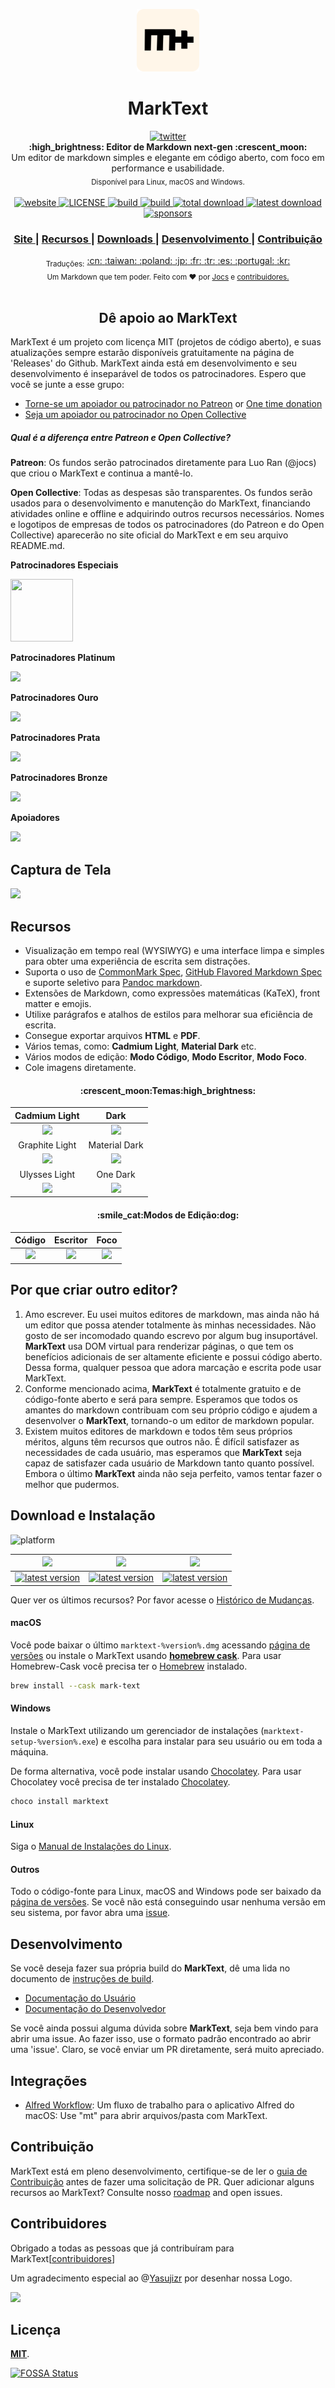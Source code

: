 <p align="center"><img src="https://github.com/marktext/marktext/raw/develop/static/logo-small.png" alt="MarkText" width="100" height="100"></p>

<h1 align="center">MarkText</h1>

<div align="center">
  <a href="https://twitter.com/intent/tweet?via=marktextme&url=https://github.com/marktext/marktext/&text=What%20do%20you%20want%20to%20say%20to%20app?&hashtags=happyMarkText">
    <img src="https://img.shields.io/twitter/url/https/github.com/marktext/marktext.svg?style=for-the-badge" alt="twitter">
  </a>
</div>
<div align="center">
  <strong>:high_brightness: Editor de Markdown next-gen :crescent_moon:</strong><br>
  Um editor de markdown simples e elegante em código aberto, com foco em performance e usabilidade.<br>
  <sub>Disponível para Linux, macOS and Windows.</sub>
</div>

<br>

<div align="center">
  <!-- Version -->
  <a href="https://marktext.github.io/website">
    <img src="https://badge.fury.io/gh/jocs%2Fmarktext.svg" alt="website">
  </a>
  <!-- License -->
  <a href="LICENSE">
    <img src="https://img.shields.io/github/license/marktext/marktext.svg" alt="LICENSE">
  </a>
  <!-- Build Status -->
  <a href="https://travis-ci.org/marktext/marktext/">
    <img src="https://travis-ci.org/marktext/marktext.svg?branch=master" alt="build">
  </a>
  <a href="https://ci.appveyor.com/project/marktext/marktext/branch/master">
    <img src="https://ci.appveyor.com/api/projects/status/l4gxgydj0i95hmxg/branch/master?svg=true" alt="build">
  </a>
  <!-- Downloads total -->
  <a href="https://github.com/marktext/marktext/releases">
    <img src="https://img.shields.io/github/downloads/marktext/marktext/total.svg" alt="total download">
  </a>
  <!-- Downloads latest release -->
  <a href="https://github.com/marktext/marktext/releases/latest">
    <img src="https://img.shields.io/github/downloads/marktext/marktext/v0.17.0/total.svg" alt="latest download">
  </a>
  <!-- sponsors -->
  <a href="https://opencollective.com/marktext">
    <img src="https://opencollective.com/marktext/tiers/silver-sponsors/badge.svg?label=SilverSponsors&color=brightgreen" alt="sponsors">
  </a>
</div>

<div align="center">
  <h3>
    <a href="https://marktext.app">
      Site
    </a>
    <span> | </span>
    <a href="https://github.com/marktext/marktext#features">
      Recursos
    </a>
    <span> | </span>
    <a href="https://github.com/marktext/marktext#download-and-installation">
      Downloads
    </a>
    <span> | </span>
    <a href="https://github.com/marktext/marktext#development">
      Desenvolvimento
    </a>
    <span> | </span>
    <a href="https://github.com/marktext/marktext#contribution">
      Contribuição
    </a>
  </h3>
</div>

<div align="center">
  <sub>Traduções:</sub>
  <a href="zh_cn.md#readme">
    <span>:cn:</span>
  </a>
  <a href="zh_tw.md#readme">
    <span>:taiwan:</span>
  </a>
  <a href="pl.md#readme">
    <span>:poland:</span>
  </a>
  <a href="ja.md#readme">
    <span>:jp:</span>
  </a>
  <a href="french.md#readme">
    <span>:fr:</span>
  </a>
  <a href="tr.md#readme">
    <span>:tr:</span>
  </a>
  <a href="spanish.md#readme">
    <span>:es:</span>
  </a>
  <a href="pt.md#readme">
    <span>:portugal:</span>
  </a>
  <a href="ko.md#readme">
    <span>:kr:</span>
  </a>
</div>

<div align="center">
  <sub>Um Markdown que tem poder. Feito com ❤︎ por
    <a href="https://github.com/Jocs">Jocs</a> e
    <a href="https://github.com/marktext/marktext/graphs/contributors">
      contribuidores.
    </a>
  </sub>
</div>

<br />

<h2 align="center">Dê apoio ao MarkText</h2>

MarkText é um projeto com licença MIT (projetos de código aberto), e suas atualizações sempre estarão disponíveis gratuitamente na página de 'Releases' do Github. MarkText ainda está em desenvolvimento e seu desenvolvimento é inseparável de todos os patrocinadores. Espero que você se junte a esse grupo:

- [Torne-se um apoiador ou patrocinador no Patreon](https://www.patreon.com/ranluo) or [One time donation](https://github.com/Jocs/sponsor.me)
- [Seja um apoiador ou patrocinador no Open Collective](https://opencollective.com/marktext)

##### Qual é a diferença entre Patreon e Open Collective?

**Patreon**: Os fundos serão patrocinados diretamente para Luo Ran (@jocs) que criou o MarkText e continua a mantê-lo.

**Open Collective**: Todas as despesas são transparentes. Os fundos serão usados para o desenvolvimento e manutenção do MarkText, financiando atividades online e offline e adquirindo outros recursos necessários.
Nomes e logotipos de empresas de todos os patrocinadores (do Patreon e do Open Collective) aparecerão no site oficial do MarkText e em seu arquivo README.md.

**Patrocinadores Especiais**

<a href="https://www.dogedoge.com/">
 <img src="https://www.dogedoge.com/assets/new_logo.min.png" width="100" height="100">
</a>

**Patrocinadores Platinum**

<a href="https://opencollective.com/marktext#platinum-sponsors">
 <img src="https://opencollective.com/marktext/tiers/platinum-sponsors.svg?avatarHeight=36&width=600">
</a>

**Patrocinadores Ouro**

<a href="https://opencollective.com/marktext#platinum-sponsors">
  <img src="https://opencollective.com/marktext/tiers/gold-sponsors.svg?avatarHeight=36&width=600">
</a>

**Patrocinadores Prata**

<a href="https://opencollective.com/marktext#platinum-sponsors">
  <img src="https://opencollective.com/marktext/tiers/silver-sponsors.svg?avatarHeight=36&width=600">
</a>

**Patrocinadores Bronze**

<a href="https://opencollective.com/marktext#platinum-sponsors">
  <img src="https://opencollective.com/marktext/tiers/bronze-sponsors.svg?avatarHeight=36&width=600">
</a>

**Apoiadores**

<a href="https://opencollective.com/marktext#backers">
  <img src="https://opencollective.com/marktext/tiers/backer.svg?avatarHeight=36&width=600">
</a>

## Captura de Tela

![](https://github.com/marktext/marktext/raw/develop/docs/marktext.png?raw=true)

## Recursos

- Visualização em tempo real (WYSIWYG) e uma interface limpa e simples para obter uma experiência de escrita sem distrações.
- Suporta o uso de [CommonMark Spec](https://spec.commonmark.org/0.29/), [GitHub Flavored Markdown Spec](https://github.github.com/gfm/) e suporte seletivo para [Pandoc markdown](https://pandoc.org/MANUAL.html#pandocs-markdown).
- Extensões de Markdown, como expressões matemáticas (KaTeX), front matter e emojis.
- Utilixe parágrafos e atalhos de estilos para melhorar sua eficiência de escrita.
- Consegue exportar arquivos **HTML** e **PDF**.
- Vários temas, como: **Cadmium Light**, **Material Dark** etc.
- Vários modos de edição: **Modo Código**, **Modo Escritor**, **Modo Foco**.
- Cole imagens diretamente.

<h4 align="center">:crescent_moon:Temas:high_brightness:</h4>

| Cadmium Light                                     | Dark                                            |
|:-------------------------------------------------:|:-----------------------------------------------:|
| ![](https://github.com/marktext/marktext/raw/develop/docs/themeImages/cadmium-light.png?raw=true)  | ![](https://github.com/marktext/marktext/raw/develop/docs/themeImages/dark.png?raw=truee)         |
| Graphite Light                                    | Material Dark                                   |
| ![](https://github.com/marktext/marktext/raw/develop/docs/themeImages/graphite-light.png?raw=true) | ![](https://github.com/marktext/marktext/raw/develop/docs/themeImages/materal-dark.png?raw=true) |
| Ulysses Light                                     | One Dark                                        |
| ![](https://github.com/marktext/marktext/raw/develop/docs/themeImages/ulysses-light.png?raw=true)  | ![](https://github.com/marktext/marktext/raw/develop/docs/themeImages/one-dark.png?raw=true)     |

<h4 align="center">:smile_cat:Modos de Edição:dog:</h4>

| Código               | Escritor                 | Foco                |
|:--------------------:|:------------------------:|:-------------------:|
| ![](https://github.com/marktext/marktext/raw/develop/docs/source.gif) | ![](https://github.com/marktext/marktext/raw/develop/docs/typewriter.gif) | ![](https://github.com/marktext/marktext/raw/develop/docs/focus.gif) |

## Por que criar outro editor?

1. Amo escrever. Eu usei muitos editores de markdown, mas ainda não há um editor que possa atender totalmente às minhas necessidades. Não gosto de ser incomodado quando escrevo por algum bug insuportável. **MarkText** usa DOM virtual para renderizar páginas, o que tem os benefícios adicionais de ser altamente eficiente e possui código aberto. Dessa forma, qualquer pessoa que adora marcação e escrita pode usar MarkText.
2. Conforme mencionado acima, **MarkText** é totalmente gratuito e de código-fonte aberto e será para sempre. Esperamos que todos os amantes do markdown contribuam com seu próprio código e ajudem a desenvolver o **MarkText**, tornando-o um editor de markdown popular.
3. Existem muitos editores de markdown e todos têm seus próprios méritos, alguns têm recursos que outros não. É difícil satisfazer as necessidades de cada usuário, mas esperamos que **MarkText** seja capaz de satisfazer cada usuário de Markdown tanto quanto possível. Embora o último **MarkText** ainda não seja perfeito, vamos tentar fazer o melhor que pudermos.

## Download e Instalação

![platform](https://img.shields.io/static/v1.svg?label=Platform&message=Linux-64%20|%20macOS-64%20|%20Win-32%20|%20Win-64&style=for-the-badge)

| ![](https://raw.githubusercontent.com/wiki/ryanoasis/nerd-fonts/screenshots/v1.0.x/mac-pass-sm.png)                                                                                                  | ![](https://raw.githubusercontent.com/wiki/ryanoasis/nerd-fonts/screenshots/v1.0.x/windows-pass-sm.png)                                                                                                          | ![](https://raw.githubusercontent.com/wiki/ryanoasis/nerd-fonts/screenshots/v1.0.x/linux-pass-sm.png)                                                                                                                        |
|:----------------------------------------------------------------------------------------------------------------------------------------------------------------------------------------------------:|:----------------------------------------------------------------------------------------------------------------------------------------------------------------------------------------------------------------:|:----------------------------------------------------------------------------------------------------------------------------------------------------------------------------------------------------------------------------:|
| [![latest version](https://img.shields.io/github/downloads/marktext/marktext/latest/marktext.dmg.svg)](https://github.com/marktext/marktext/releases/download/v0.17.0/marktext.dmg) | [![latest version](https://img.shields.io/github/downloads/marktext/marktext/latest/marktext-setup.exe.svg)](https://github.com/marktext/marktext/releases/download/v0.17.0/marktext-setup.exe) | [![latest version](https://img.shields.io/github/downloads/marktext/marktext/latest/marktext-x86_64.AppImage.svg)](https://github.com/marktext/marktext/releases/download/v0.17.0/marktext-x86_64.AppImage) |

Quer ver os últimos recursos? Por favor acesse o [Histórico de Mudanças](.github/CHANGELOG.md).

#### macOS

Você pode baixar o último `marktext-%version%.dmg` acessando [página de versões](https://github.com/marktext/marktext/releases/latest) ou instale o MarkText usando [**homebrew cask**](https://github.com/caskroom/homebrew-cask). Para usar Homebrew-Cask você precisa ter o [Homebrew](https://brew.sh/) instalado.

```bash
brew install --cask mark-text
```

#### Windows

Instale o MarkText utilizando um gerenciador de instalações (`marktext-setup-%version%.exe`) e escolha para instalar para seu usuário ou em toda a máquina.

De forma alternativa, você pode instalar usando [Chocolatey](https://chocolatey.org/). Para usar Chocolatey você precisa de ter instalado [Chocolatey](https://chocolatey.org/install).

```bash
choco install marktext
```

#### Linux

Siga o [Manual de Instalações do Linux](docs/LINUX.md).

#### Outros

Todo o código-fonte para Linux, macOS and Windows pode ser baixado da [página de versões](https://github.com/marktext/marktext/releases/latest). Se você não está conseguindo usar nenhuma versão em seu sistema, por favor abra uma [issue](https://github.com/marktext/marktext/issues).

## Desenvolvimento

Se você deseja fazer sua própria build do **MarkText**, dê uma lida no documento de [instruções de build](docs/dev/BUILD.md).

- [Documentação do Usuário](docs/README.md)
- [Documentação do Desenvolvedor](docs/dev/README.md)

Se você ainda possui alguma dúvida sobre **MarkText**, seja bem vindo para abrir uma issue. Ao fazer isso, use o formato padrão encontrado ao abrir uma 'issue'. Claro, se você enviar um PR diretamente, será muito apreciado.

## Integrações

- [Alfred Workflow](http://www.packal.org/workflow/mark-text): Um fluxo de trabalho para o aplicativo Alfred do macOS: Use "mt" para abrir arquivos/pasta com MarkText.

## Contribuição

MarkText está em pleno desenvolvimento, certifique-se de ler o [guia de Contribuição](CONTRIBUTING.md) antes de fazer uma solicitação de PR. Quer adicionar alguns recursos ao MarkText? Consulte nosso [roadmap](https://github.com/marktext/marktext/projects) and open issues.

## Contribuidores

Obrigado a todas as pessoas que já contribuíram para MarkText[[contribuidores](https://github.com/marktext/marktext/graphs/contributors)]

Um agradecimento especial ao @[Yasujizr](https://github.com/Yasujizr) por desenhar nossa Logo.

<a href="https://github.com/marktext/marktext/graphs/contributors"><img src="https://opencollective.com/marktext/contributors.svg?width=890" /></a>

## Licença

[**MIT**](LICENSE).

[![FOSSA Status](https://app.fossa.io/api/projects/git%2Bgithub.com%2Fmarktext%2Fmarktext.svg?type=large)](https://app.fossa.io/projects/git%2Bgithub.com%2Fmarktext%2Fmarktext?ref=badge_large)
